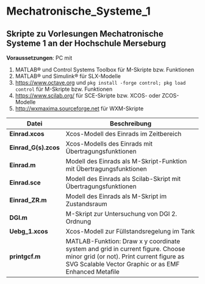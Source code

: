 # Mechatronische_Systeme_1

## Skripte zu Vorlesungen Mechatronische Systeme 1 an der Hochschule Merseburg

**Voraussetzungen**: PC mit

1. MATLAB® und Control Systems Toolbox für M-Skripte bzw. Funktionen
2. MATLAB® und Simulink® für SLX-Modelle
3. https://www.octave.org und `pkg install -forge control; pkg load control` für M-Skripte bzw. Funktionen
4. https://www.scilab.org/ für SCE-Skripte bzw. XCOS- oder ZCOS-Modelle
5. http://wxmaxima.sourceforge.net für WXM-Skripte

**Datei**|**Beschreibung**
---|---
**Einrad.xcos**|Xcos-Modell des Einrads im Zeitbereich
**Einrad_G(s).zcos**|Xcos-Modells des Einrads mit Übertragungsfunktionen
**Einrad.m**|Modell des Einrads als M-Skript-Funktion mit Übertragungsfunktionen
**Einrad.sce**|Modell des Einrads als Scilab-Skript mit Übertragungsfunktionen
**Einrad_ZR.m**|Modell des Einrads als M-Skript im Zustandsraum
**DGl.m**|M-Skript zur Untersuchung von DGl 2. Ordnung
**Uebg_1.xcos**|Xcos-Modell zur Füllstandsregelung im Tank
**printgcf.m**|MATLAB-Funktion: Draw x y coordinate system and grid in current figure. Choose minor grid (or not). Print current figure as SVG Scalable Vector Graphic or as EMF Enhanced Metafile
